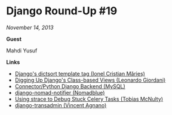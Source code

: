 # Django Round-Up #19

*November 14, 2013*

**Guest**

Mahdi Yusuf

**Links**

* [Django's dictsort template tag (Ionel Cristian Mărieș)](http://blog.ionelmc.ro/2013/10/26/django-dictsort-template-tag/)
* [Digging Up Django's Class-based Views (Leonardo Giordani)](http://lgiordani.github.io/blog/2013/10/28/digging-up-django-class-based-views-1/)
* [Connector/Python Django Backend (MySQL)](https://dev.mysql.com/doc/connector-python/en/connector-python-django-backend.html)
* [django-nomad-notifier (Nomadblue)](http://django-nomad-notifier.readthedocs.org/en/latest/)
* [Using strace to Debug Stuck Celery Tasks (Tobias McNulty)](http://www.caktusgroup.com/blog/2013/10/30/using-strace-debug-stuck-celery-tasks/)
* [django-transadmin (Vincent Agnano)](https://github.com/vinyll/django-transadmin)